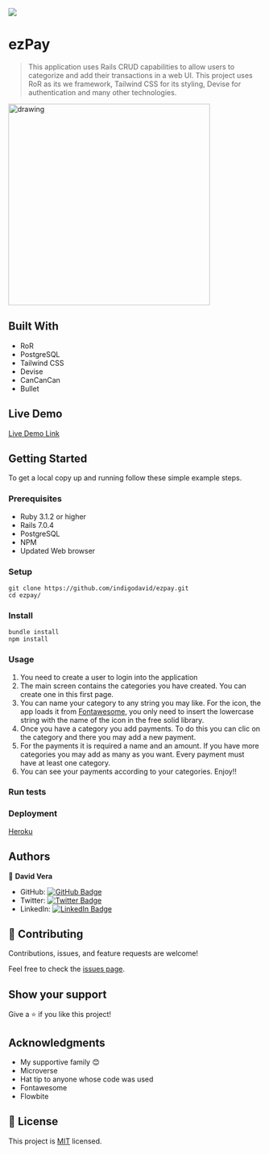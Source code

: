 ![](https://img.shields.io/badge/Microverse-blueviolet)

# ezPay

> This application uses Rails CRUD capabilities to allow users to categorize and add their transactions in a web UI. This project uses RoR as its we framework, Tailwind CSS for its styling, Devise for authentication and many other technologies.

<img src="https://user-images.githubusercontent.com/97900045/195956191-9bc19188-41ee-4137-bcba-45f2fa4b756f.jpg" alt="drawing" width="400"/>


## Built With

- RoR
- PostgreSQL
- Tailwind CSS
- Devise
- CanCanCan
- Bullet

## Live Demo

[Live Demo Link](https://git.heroku.com/rocky-harbor-76582.git)


## Getting Started


To get a local copy up and running follow these simple example steps.

### Prerequisites

- Ruby 3.1.2 or higher
- Rails 7.0.4 
- PostgreSQL
- NPM
- Updated Web browser
### Setup

    git clone https://github.com/indigodavid/ezpay.git
    cd ezpay/

### Install

    bundle install
    npm install
### Usage

1. You need to create a user to login into the application
2. The main screen contains the categories you have created. You can create one in this first page.
3. You can name your category to any string you may like. For the icon, the app loads it from [Fontawesome](https://fontawesome.com/search?o=r&m=free&s=solid&f=classic), you only need to insert the lowercase string with the name of the icon in the free solid library.
4. Once you have a category you add payments. To do this you can clic on the category and there you may add a new payment.
5. For the payments it is required a name and an amount. If you have more categories you may add as many as you want. Every payment must have at least one category.
6. You can see your payments according to your categories. Enjoy!!
### Run tests

### Deployment

[Heroku](https://git.heroku.com/rocky-harbor-76582.git)
## Authors

👤 **David Vera**

- GitHub: [![GitHub Badge](https://img.shields.io/badge/-indigodavid-white?logo=GitHub&logoColor=181717&style=plastic)](https://github.com/indigodavid)
- Twitter: [![Twitter Badge](https://img.shields.io/badge/-indigo1987-white?logo=Twitter&logoColor=1DA1F2&style=plastic)](https://twitter.com/indigo1987)
- LinkedIn: [![LinkedIn Badge](https://img.shields.io/badge/-davidveracastillo-white?logo=LinkedIn&logoColor=1DA1F2&style=plastic)](https://linkedin.com/in/davidveracastillo/)

## 🤝 Contributing

Contributions, issues, and feature requests are welcome!

Feel free to check the [issues page](../../issues/).

## Show your support

Give a ⭐️ if you like this project!

## Acknowledgments

- My supportive family 😊
- Microverse
- Hat tip to anyone whose code was used
- Fontawesome
- Flowbite

## 📝 License

This project is [MIT](./LICENSE) licensed.
